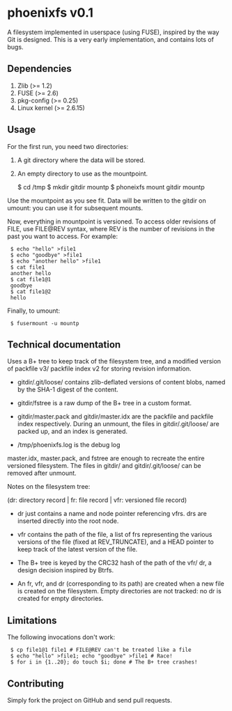 # phoenixfs v0.1
A filesystem implemented in userspace (using FUSE), inspired by the
way Git is designed.  This is a very early implementation, and
contains lots of bugs.

## Dependencies
1. Zlib (>= 1.2)
2. FUSE (>= 2.6)
3. pkg-config (>= 0.25)
4. Linux kernel (>= 2.6.15)

## Usage
For the first run, you need two directories:
1. A git directory where the data will be stored.
2. An empty directory to use as the mountpoint.

    $ cd /tmp
    $ mkdir gitdir mountp
    $ phoneixfs mount gitdir mountp

Use the mountpoint as you see fit.  Data will be written to the gitdir
on umount: you can use it for subsequent mounts.

Now, everything in mountpoint is versioned.  To access older revisions
of FILE, use FILE@REV syntax, where REV is the number of revisions in
the past you want to access.  For example:

     $ echo "hello" >file1
     $ echo "goodbye" >file1
     $ echo "another hello" >file1
     $ cat file1
     another hello
     $ cat file1@1
     goodbye
     $ cat file1@2
     hello

Finally, to umount:

     $ fusermount -u mountp

## Technical documentation
Uses a B+ tree to keep track of the filesystem tree, and a modified
version of packfile v3/ packfile index v2 for storing revision
information.

* gitdir/.git/loose/ contains zlib-deflated versions of content blobs,
  named by the SHA-1 digest of the content.

* gitdir/fstree is a raw dump of the B+ tree in a custom format.

* gitdir/master.pack and gitdir/master.idx are the packfile and
  packfile index respectively.  During an unmount, the files in
  gitdir/.git/loose/ are packed up, and an index is generated.

* /tmp/phoenixfs.log is the debug log

master.idx, master.pack, and fstree are enough to recreate the entire
versioned filesystem.  The files in gitdir/ and gitdir/.git/loose/ can
be removed after unmount.

Notes on the filesystem tree:

(dr: directory record | fr: file record | vfr: versioned file record)

* dr just contains a name and node pointer referencing vfrs.  drs are
  inserted directly into the root node.

* vfr contains the path of the file, a list of frs representing the
  various versions of the file (fixed at REV_TRUNCATE), and a HEAD
  pointer to keep track of the latest version of the file.

* The B+ tree is keyed by the CRC32 hash of the path of the vfr/ dr, a
  design decision inspired by Btrfs.

* An fr, vfr, and dr (corresponding to its path) are created when a
  new file is created on the filesystem.  Empty directories are not
  tracked: no dr is created for empty directories.

## Limitations
The following invocations don't work:

     $ cp file1@1 file1 # FILE@REV can't be treated like a file
     $ echo "hello" >file1; echo "goodbye" >file1 # Race!
     $ for i in {1..20}; do touch $i; done # The B+ tree crashes!

## Contributing
Simply fork the project on GitHub and send pull requests.
